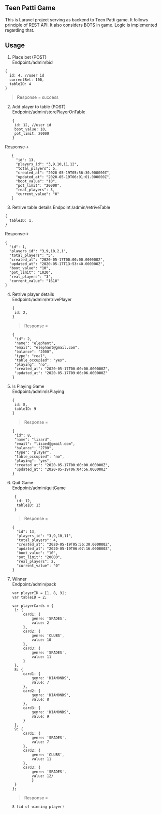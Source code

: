 <h2>Teen Patti Game</h2>
This is Laravel project serving as backend to Teen Patti game. It follows principle of REST API. It also considers BOTS in game. Logic is implemented regarding that.
<h2> Usage </h2>

1) Place bet (POST)<br>
   Endpoint:/admin/bid
    
  ```
  {
    id: 4, //user id
    currentBet: 100,
    tableID: 4
  }
  ```

> Response = success

2) Add player to table (POST) <br>
    Endpoint:/admin/storePlayerOnTable
    
    ```
   {
     id: 12, //user id
     boot_value: 10,
     pot_limit: 20000
   }
   ```

Response-> 

```
   {
     "id": 13,
     "players_id": "3,9,10,11,12",
     "total_players": 5,
     "created_at": "2020-05-19T05:56:30.000000Z",
     "updated_at": "2020-05-19T06:01:01.000000Z",
     "boot_value": "10",
     "pot_limit": "20000",
     "real_players": 3,
     "current_value": "0"
   }
   ```
 
 3) Retrive table details
    Endpoint:/admin/retriveTable
    
   ```
   {
     tableID: 1,
   }
   ```
   
   Response-> 
   
   ```
   {
     "id": 1,
     "players_id": "3,9,10,2,1",
     "total_players": "5",
     "created_at": "2020-05-17T00:00:00.000000Z",
     "updated_at": "2020-05-17T13:53:40.000000Z",
     "boot_value": "10",
     "pot_limit": "1020",
     "real_players": "3",
     "current_value": "1610"
   }
 ```
 
 4) Retrive player details<br>
    Endpoint:/admin/retrivePlayer
    
    ```
    {
     id: 2,
    }
    ```
    
    > Response = 
    ```
    {
     "id": 2,
     "name": "elephant",
     "email": "elephant@gmail.com",
     "balance": "2000",
     "type": "real",
     "table_occupied": "yes",
     "playing": "no",
     "created_at": "2020-05-17T00:00:00.000000Z",
     "updated_at": "2020-05-17T09:06:06.000000Z"
    }
    ```
    
 5) Is Playing Game<br>
    Endpoint:/admin/isPlaying
    
    ```
    {
     id: 8,
     tableID: 9
    }
    ```
    
    > Response = 
    ```
    {
     "id": 8,
     "name": "lizard",
     "email": "lizaed@gmail.com",
     "balance": "2700",
     "type": "player",
     "table_occupied": "no",
     "playing": "yes",
     "created_at": "2020-05-17T00:00:00.000000Z",
     "updated_at": "2020-05-19T06:04:56.000000Z"
    }
    ```
    
 6) Quit Game<br>
    Endpoint:/admin/quitGame
    
    ```
     {
      id: 12,
      tableID: 13
     }
    ```
    
    > Response = 
    ```
    {
      "id": 13,
      "players_id": "3,9,10,11",
      "total_players": 4,
      "created_at": "2020-05-19T05:56:30.000000Z",
      "updated_at": "2020-05-19T06:07:16.000000Z",
      "boot_value": "10",
      "pot_limit": "20000",
      "real_players": 2,
      "current_value": "0"
    }
    ```

 7) Winner<br>
    Endpoint:/admin/pack
    
    ```
    var playerID = [1, 8, 9];
    var tableID = 2;

    var playerCards = {
     1: {
         card1: {
             genre: 'SPADES',
             value: 2
         },
         card2: {
             genre: 'CLUBS',
             value: 10
         },
         card3: {
             genre: 'SPADES',
             value: 11
         }
     },
     8: {
         card1: {
             genre: 'DIAMONDS',
             value: 7
         },
         card2: {
             genre: 'DIAMONDS',
             value: 8
         },
         card3: {
             genre: 'DIAMONDS',
             value: 9
         }
     },
     9: {
         card1: {
             genre: 'SPADES',
             value: 7
         },
         card2: {
             genre: 'CLUBS',
             value: 11
         },
         card3: {
             genre: 'SPADES',
             value: 12/         
             }
     }
    };
    ```
    
    > Response = 
    ```
    8 (id of winning player)
    ```
